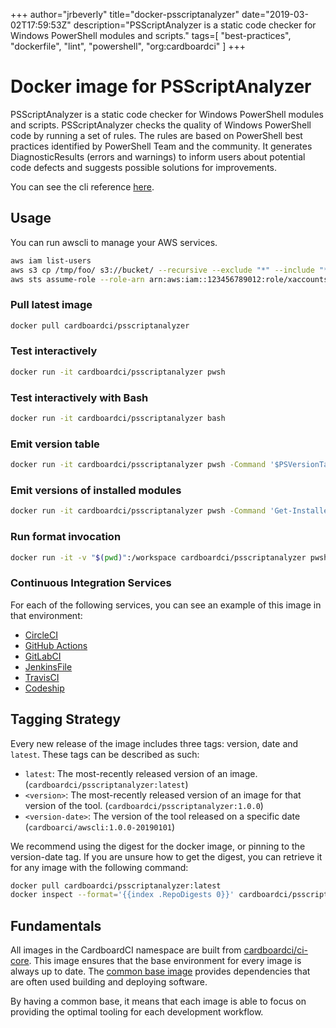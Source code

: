 +++
author="jrbeverly"
title="docker-psscriptanalyzer"
date="2019-03-02T17:59:53Z"
description="PSScriptAnalyzer is a static code checker for Windows PowerShell modules and scripts."
tags=[
  "best-practices",
  "dockerfile",
  "lint",
  "powershell",
  "org:cardboardci"
]
+++

# Docker image for PSScriptAnalyzer

PSScriptAnalyzer is a static code checker for Windows PowerShell modules and scripts. PSScriptAnalyzer checks the quality of Windows PowerShell code by running a set of rules. The rules are based on PowerShell best practices identified by PowerShell Team and the community. It generates DiagnosticResults (errors and warnings) to inform users about potential code defects and suggests possible solutions for improvements.

You can see the cli reference [here](https://github.com/PowerShell/PSScriptAnalyzer).

## Usage

You can run awscli to manage your AWS services.

```bash
aws iam list-users
aws s3 cp /tmp/foo/ s3://bucket/ --recursive --exclude "*" --include "*.jpg"
aws sts assume-role --role-arn arn:aws:iam::123456789012:role/xaccounts3access --role-session-name s3-access-example
```

### Pull latest image

```bash
docker pull cardboardci/psscriptanalyzer
```

### Test interactively

```bash
docker run -it cardboardci/psscriptanalyzer pwsh
```

### Test interactively with Bash

```bash
docker run -it cardboardci/psscriptanalyzer bash
```

### Emit version table

```bash
docker run -it cardboardci/psscriptanalyzer pwsh -Command '$PSVersionTable'
```

### Emit versions of installed modules

```bash
docker run -it cardboardci/psscriptanalyzer pwsh -Command 'Get-InstalledModule'
```

### Run format invocation

```bash
docker run -it -v "$(pwd)":/workspace cardboardci/psscriptanalyzer pwsh -Command 'Invoke-Formatter -ScriptDefinition (Get-Content -Path 'File.ps1' -Raw)'
```

### Continuous Integration Services

For each of the following services, you can see an example of this image in that environment:

* [CircleCI](usages/circleci)
* [GitHub Actions](usages/github)
* [GitLabCI](usages/gitlabci)
* [JenkinsFile](usages/jenkins)
* [TravisCI](usages/travisci)
* [Codeship](usages/codeship)

## Tagging Strategy

Every new release of the image includes three tags: version, date and `latest`. These tags can be described as such:

* `latest`: The most-recently released version of an image. (`cardboardci/psscriptanalyzer:latest`)
* `<version>`: The most-recently released version of an image for that version of the tool. (`cardboardci/psscriptanalyzer:1.0.0`)
* `<version-date>`: The version of the tool released on a specific date (`cardboarci/awscli:1.0.0-20190101`)

We recommend using the digest for the docker image, or pinning to the version-date tag. If you are unsure how to get the digest, you can retrieve it for any image with the following command:

```bash
docker pull cardboardci/psscriptanalyzer:latest
docker inspect --format='{{index .RepoDigests 0}}' cardboardci/psscriptanalyzer:latest
```

## Fundamentals

All images in the CardboardCI namespace are built from [cardboardci/ci-core](https://hub.docker.com/r/cardboardci/ci-core). This image ensures that the base environment for every image is always up to date. The [common base image](https://cardboardci.jrbeverly.dev/core/) provides dependencies that are often used building and deploying software.

By having a common base, it means that each image is able to focus on providing the optimal tooling for each development workflow.
